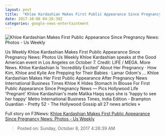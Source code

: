 ```yaml
---
layout: post
title:  "Khloe Kardashian Makes First Public Appearance Since Pregnancy News: Photos - Us Weekly"
date: 2017-10-08 04:26:39Z
categories: google-news-entertaintment
---
```


![Khloe Kardashian Makes First Public Appearance Since Pregnancy News: Photos - Us Weekly](http://img.usmagazine.com/social/gettyimages-683845264-774416c0-738f-4d99-b5eb-88cf76319d0c.jpg)

Us Weekly Khloe Kardashian Makes First Public Appearance Since Pregnancy News: Photos Us Weekly Khloe Kardashian speaks at the Good American event in Los Angeles on October 7. Credit: LIFE / MEGA. More News. Khloe Kardashian Is 'Incredibly Excited' About Her Pregnancy · How Kim, Khloe and Kylie Are Prepping for Their Babies · Lamar Odom's ... Khloe Kardashian Makes Her First Public Appearance After Pregnancy News International Business Times Khloe K Hides Stomach In Blouse For First Public Appearance Since Pregnancy News — Pics Hollywood Life 'Pregnant' Khloe Kardashian's mate Malika Haqq says she is 'happy to see her happy' Metro International Business Times, India Edition - Brampton Guardian - Pretty 52 - The Hollywood Gossip all 27 news articles »


Full story on F3News: [Khloe Kardashian Makes First Public Appearance Since Pregnancy News: Photos - Us Weekly](http://www.f3nws.com/n/XkcDj)

> Posted on: Sunday, October 8, 2017 4:26:39 AM
